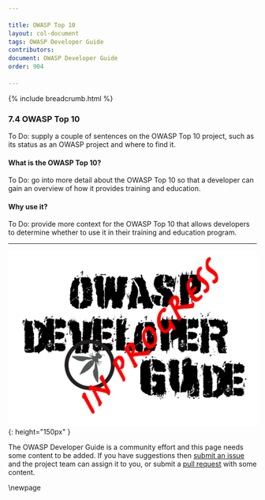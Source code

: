 ```yaml
---

title: OWASP Top 10
layout: col-document
tags: OWASP Developer Guide
contributors:
document: OWASP Developer Guide
order: 904

---
```


{% include breadcrumb.html %}

### 7.4 OWASP Top 10

To Do: supply a couple of sentences on the OWASP Top 10 project,
such as its status as an OWASP project and where to find it.

#### What is the OWASP Top 10?

To Do: go into more detail about the OWASP Top 10 so that a developer
can gain an overview of how it provides training and education.

#### Why use it?

To Do: provide more context for the OWASP Top 10 that allows developers to determine
whether to use it in their training and education program.

----

![Developer Guide](../assets/images/dg_wip.png "OWASP Developer Guide"){: height="150px" }

The OWASP Developer Guide is a community effort and this page needs some content to be added.
If you have suggestions then [submit an issue][issue0904] and the project team can assign it to you,
or submit a [pull request][pr] with some content.

[issue0904]: https://github.com/OWASP/www-project-developer-guide/issues/new?labels=enhancement&template=request.md&title=Update:%2009-training-education/04-top10
[pr]: https://github.com/OWASP/www-project-developer-guide/pulls

\newpage
